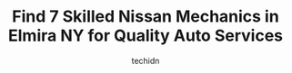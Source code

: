 ---
layout: ampstory
image: https://images.unsplash.com/photo-1629661414961-62b0d03007ab?ixlib=rb-4.0.3&ixid=MnwxMjA3fDB8MHxwaG90by1wYWdlfHx8fGVufDB8fHx8&auto=format&fit=crop&w=640&h=853&q=80
author: techidn
featured: false
description: When it comes to finding reliable automotive experts in Elmira NY, USA, look no further than the 7 best Nissan Mechanic in the area. With their exceptional skills and dedication to providing
title: Find 7 Skilled Nissan Mechanics in Elmira NY for Quality Auto Services
cover:
   title: Find 7 Skilled Nissan Mechanics in Elmira NY for Quality Auto Services
   subtitle: Rickpate
   background: https://images.unsplash.com/photo-1629661414961-62b0d03007ab?ixlib=rb-4.0.3&ixid=MnwxMjA3fDB8MHxwaG90by1wYWdlfHx8fGVufDB8fHx8&auto=format&fit=crop&w=640&h=853&q=80

pages: 
 - layout: thirds
   top: <h1>#1 Firestone Complete Auto Care</h1>
   bottom: "<p>They people are courteous and they got my car in and out in a timely manor</p>"
   background: https://www.knot35.com/toplist/wp-content/uploads/2023/06/best-nissan-mechanic-1-in-elmira-ny-1685841245.jpeg
   backgroundblur: true
 - layout: thirds
   top: <h1>#2 Goodyear Auto Service</h1>
   bottom: "<p>220 W Gray St, Elmira, NY 14901, United States</p>"
   background: https://www.knot35.com/toplist/wp-content/uploads/2023/06/best-nissan-mechanic-2-in-elmira-ny-1685841246.jpeg
   cta:
      link: https://www.knot35.com/toplist/find-7-skilled-nissan-mechanics-in-elmira-ny-for-quality-auto-services/
      text: Find 7 Skilled Nissan Mechanics in Elmira NY for Quality Auto Services
 - layout: thirds
   top: <h1>#3 Nicks Automobile Repair</h1>
   bottom: "<p>1367 College Ave, Elmira, NY 14901, United States</p>"
   background: https://www.knot35.com/toplist/wp-content/uploads/2023/06/best-nissan-mechanic-3-in-elmira-ny-1685841246.jpeg
   cta:
      link: https://www.knot35.com/toplist/find-7-skilled-nissan-mechanics-in-elmira-ny-for-quality-auto-services/
      text: Find 7 Skilled Nissan Mechanics in Elmira NY for Quality Auto Services
 - layout: thirds
   top: <h1>#4 Daves American Lifetime Muffler</h1>
   bottom: "<p>119 College Ave, Elmira, NY 14901, United States</p>"
   background: https://images.unsplash.com/photo-1608411404720-c8f0417bcdba?ixlib=rb-4.0.3&ixid=MnwxMjA3fDB8MHxwaG90by1wYWdlfHx8fGVufDB8fHx8&auto=format&fit=crop&w=640&h=853&q=80
   cta:
      link: https://www.knot35.com/toplist/find-7-skilled-nissan-mechanics-in-elmira-ny-for-quality-auto-services/
      text: Find 7 Skilled Nissan Mechanics in Elmira NY for Quality Auto Services
 - layout: thirds
   top: <h1>#5 Gils Auto Sales</h1>
   bottom: "<p>912 Lackawanna Ave, Elmira, NY 14901, United States</p>"
   background: https://images.unsplash.com/photo-1540457036297-448b6b99e91c?ixlib=rb-4.0.3&ixid=MnwxMjA3fDB8MHxwaG90by1wYWdlfHx8fGVufDB8fHx8&auto=format&fit=crop&w=640&h=853&q=80
   cta:
      link: https://www.knot35.com/toplist/find-7-skilled-nissan-mechanics-in-elmira-ny-for-quality-auto-services/
      text: Find 7 Skilled Nissan Mechanics in Elmira NY for Quality Auto Services
 - layout: thirds
   top: <h1>#6 Precision Automotive & Performance</h1>
   bottom: "<p>368 Pennsylvania Ave, Elmira, NY 14904, United States</p>"
   background: https://images.unsplash.com/photo-1557672172-298e090bd0f1?ixlib=rb-4.0.3&ixid=MnwxMjA3fDB8MHxwaG90by1wYWdlfHx8fGVufDB8fHx8&auto=format&fit=crop&w=640&h=853&q=80
   cta:
      link: https://www.knot35.com/toplist/find-7-skilled-nissan-mechanics-in-elmira-ny-for-quality-auto-services/
      text: Find 7 Skilled Nissan Mechanics in Elmira NY for Quality Auto Services
 - layout: thirds
   top: <h1>#7 Rons Service Center</h1>
   bottom: "<p>2164 College Ave, Elmira Heights, NY 14903, United States</p>"
   background: https://images.unsplash.com/photo-1552083974-186346191183?ixlib=rb-4.0.3&ixid=MnwxMjA3fDB8MHxwaG90by1wYWdlfHx8fGVufDB8fHx8&auto=format&fit=crop&w=640&h=853&q=80
   cta:
      link: https://www.knot35.com/toplist/find-7-skilled-nissan-mechanics-in-elmira-ny-for-quality-auto-services/
      text: Find 7 Skilled Nissan Mechanics in Elmira NY for Quality Auto Services
 - layout: thirds
   middle: Continue reading...
   background: https://images.unsplash.com/photo-1608501821300-4f99e58bba77?ixlib=rb-4.0.3&ixid=MnwxMjA3fDB8MHxwaG90by1wYWdlfHx8fGVufDB8fHx8&auto=format&fit=crop&w=640&h=853&q=80
   cta:
      link: https://www.knot35.com/toplist/find-7-skilled-nissan-mechanics-in-elmira-ny-for-quality-auto-services/
      text: Find 7 Skilled Nissan Mechanics in Elmira NY for Quality Auto Services
      
---